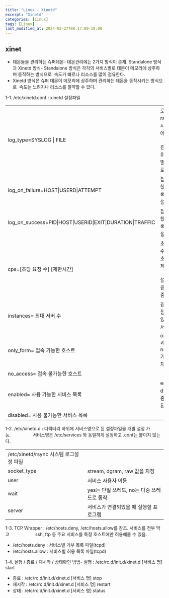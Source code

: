 ```yaml
---
title: "Linux - Xinetd"
excerpt: "Xinetd"
categories: [Linux]
tags: [Linux]
last_modified_at: 2024-02-27T08:17:00-18:00
---
```



## xinet

- 데몬들을 관리하는 슈퍼데몬- 데몬관리에는 2가지 방식이 존재. Standalone 방식과 Xinetd 방식- Standalone 방식은 각각의 서비스별로 데몬이 메모리에 상주하며 동작하는 방식으로  속도가 빠르나 리소스를 많이 점유한다.  
- Xinetd 방식은 슈퍼 데몬이 메모리에 상주하며 관리하는 데몬을 동작시키는 방식으로  속도는 느려지나 리소스를 절약할 수 있다.


1-1. /etc/xinetd.conf : xinetd 설정파일  
  
|   |   |
|---|---|
|log_type=SYSLOG \| FILE|로그파일을 rsyslog등 시스템 로그에서<br><br>관리되도록 위임하거나, 별도의 파일로 선택|
|log_on_failure=HOST\|USERD\|ATTEMPT|접속에 실패했을 때 기록될 값을 설정|
|log_on_success=PID\|HOST\|USERID\|EXIT\|DURATION\|TRAFFIC|접속에 성공했을 때 기록될 값을 설정|
|cps=[초당 요청 수] [제한시간]|초당 요청 수 만큼을 초과할 경우 제한시간에<br><br>설정된 초만큼 접속을 중단|
|instances= 최대 서버 수|같은 IP에서 접속할 수 있는 최대 서비스 수|
|only_form= 접속 가능한 호스트|only_form과 no_access가 중복되면 차단됨|
|no_access= 접속 불가능한 호스트|
|enabled= 사용 가능한 서비스 목록|enabled과 disabled가 중복되면 차된됨|
|disabled= 사용 불가능한 서비스 목록|


1-2. /etc/xinetd.d : 디렉터리 하위에 서비스명으로 된 설정파일을 개별 설정 가능.                  서비스명은 /etc/services 와 동일하게 설정하고 .conf는 붙이지 않는다.

|   |   |
|---|---|
|/etc/xinetd/rsync 시스템 로그설정 파일|   |
|socket_type|stream, dgram, raw 값을 지정|
|user|서비스 사용자 이름|
|wait|yes는 단일 쓰레드, no는 다중 쓰레드로 동작|
|server|서비스가 연결되었을 때 실행할 프로그램|


1-3. TCP Wrapper : /etc/hosts.deny, /etc/hosts.allow를 참조. 서비스를 전부 막고                     ssh, ftp 등 주요 서비스를 특정 호스트에만 허용해줄 수 있음.  
- /etc/hosts.deny : 서비스별 거부 목록 파일(tcpd)  
- /etc/hosts.allow : 서비스별 허용 목록 파일(tcpd)

1-4. 실행 / 종료 / 재시작 / 상태확인 방법- 실행 : /etc/rc.d/init.d/xinet.d [서비스 명] start    
- 종료 : /etc/rc.d/init.d/xinet.d [서비스 명] stop   
- 재시작 : /etc/rc.d/init.d/xinet.d [서비스 명] restart   
- 상태 : /etc/rc.d/init.d/xinet.d [서비스 명] status